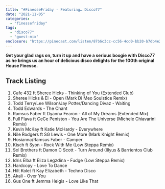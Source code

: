```yaml
---
title: "#FinesseFriday - Featuring… Disco77"
date: "2021-11-05"
categories: 
  - "finessefriday"
tags: 
  - "disco77"
  - "guest-mix"
enclosure: "https://pinecast.com/listen/87b6c3cc-cc56-4cd0-bb20-b7db4e2e3e89.mp3 91271095 audio/mpeg "
---
```


**Get your glad rags on, turn it up and have a serious boogie with Disco77 as he brings us an hour of delicious disco delights for the 100th original House Finesse.**

## Track Listing

1. Cafe 432 ft Sheree Hicks - Thinking of You (Extended Club)
2. Sheree Hicks & El - Open (Mark Di Meo Soulstice Remix)
3. Todd Terry/Lee Wilson/Jay Potter/Dancing Divaz - Waiting
4. Todd Edwards - The Chant
5. Ramsus Faber ft Dyanna Fearon - All of My Dreams (Extended Mix)
6. Full Flava ft CeCe Peniston - You Are The Universe (Michele Chiavarini Remix)
7. Kevin McKay ft Katie McHardy - Everywhere
8. Nile Rodgers ft SG Lewis - One More (Mark Knight Remix)
9. Hosianna/Ramsus Faber - Camper
10. Kisch ft Syon - Rock With Me (Low Steppa Remix)
11. Sol Brothers ft Damon C Scott - Turn Around (Illyus & Barrientos Club Remix)
12. Idris Elba ft Eliza Legzdina - Fudge (Low Steppa Remix)
13. Hardcopy - Love To Dance
14. Hilt Kolet ft Kay Elizabeth - Techno Disco
15. Akali - Over You
16. Gus One ft Jemma Heigis - Love Like That
